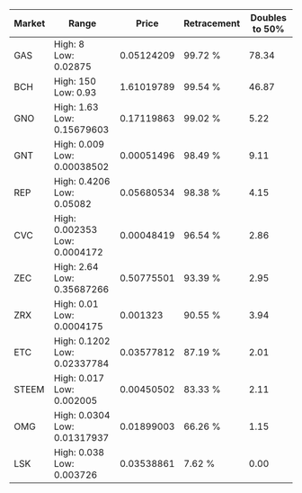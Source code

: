 | Market | Range | Price| Retracement | Doubles to 50% |
| --- | --- | --- | --- | --- |
| GAS | High: 8<br />Low: 0.02875 | 0.05124209 | 99.72 % | 78.34 |
| BCH | High: 150<br />Low: 0.93 | 1.61019789 | 99.54 % | 46.87 |
| GNO | High: 1.63<br />Low: 0.15679603 | 0.17119863 | 99.02 % | 5.22 |
| GNT | High: 0.009<br />Low: 0.00038502 | 0.00051496 | 98.49 % | 9.11 |
| REP | High: 0.4206<br />Low: 0.05082 | 0.05680534 | 98.38 % | 4.15 |
| CVC | High: 0.002353<br />Low: 0.0004172 | 0.00048419 | 96.54 % | 2.86 |
| ZEC | High: 2.64<br />Low: 0.35687266 | 0.50775501 | 93.39 % | 2.95 |
| ZRX | High: 0.01<br />Low: 0.0004175 | 0.001323 | 90.55 % | 3.94 |
| ETC | High: 0.1202<br />Low: 0.02337784 | 0.03577812 | 87.19 % | 2.01 |
| STEEM | High: 0.017<br />Low: 0.002005 | 0.00450502 | 83.33 % | 2.11 |
| OMG | High: 0.0304<br />Low: 0.01317937 | 0.01899003 | 66.26 % | 1.15 |
| LSK | High: 0.038<br />Low: 0.003726 | 0.03538861 | 7.62 % | 0.00 |
